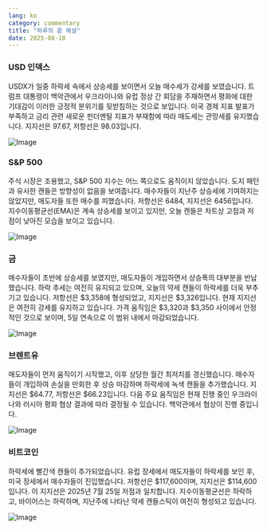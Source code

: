 ```yaml
---
lang: ko
category: commentary
title: "하루의 끝 해설"
date: 2025-08-18
---
```


### USD 인덱스

USDX가 일중 하락세 속에서 상승세를 보이면서 오늘 매수세가 강세를 보였습니다. 트럼프 대통령이 백악관에서 우크라이나와 유럽 정상 간 회담을 주재하면서 평화에 대한 기대감이 이러한 긍정적 분위기를 뒷받침하는 것으로 보입니다. 미국 경제 지표 발표가 부족하고 금리 관련 새로운 펀더멘털 지표가 부재함에 따라 매도세는 관망세를 유지했습니다. 지지선은 97.67, 저항선은 98.03입니다.

![Image](https://markleighedu.github.io/img/Aug-2025/18-Aug-2025/usdindex.jpg)

### S&P 500

주식 시장은 조용했고, S&P 500 지수는 어느 쪽으로도 움직이지 않았습니다. 도지 패턴과 유사한 캔들은 방향성이 없음을 보여줍니다. 매수자들이 지난주 상승세에 기여하지는 않았지만, 매도자들 또한 매수를 피했습니다. 저항선은 6484, 지지선은 6456입니다. 지수이동평균선(EMA)은 계속 상승세를 보이고 있지만, 오늘 캔들은 차트상 고점과 저점이 낮아진 모습을 보이고 있습니다.

![Image](https://markleighedu.github.io/img/Aug-2025/18-Aug-2025/sp500.jpg)

### 금

매수자들이 초반에 상승세를 보였지만, 매도자들이 개입하면서 상승폭의 대부분을 반납했습니다. 하락 추세는 여전히 유지되고 있으며, 오늘의 약세 캔들이 하락세를 더욱 부추기고 있습니다. 저항선은 $3,358에 형성되었고, 지지선은 $3,326입니다. 현재 지지선은 여전히 강세를 유지하고 있습니다. 가격 움직임은 $3,320과 $3,350 사이에서 안정적인 것으로 보이며, 5일 연속으로 이 범위 내에서 마감되었습니다.

![Image](https://markleighedu.github.io/img/Aug-2025/18-Aug-2025/gold.jpg)

### 브렌트유

매도자들이 먼저 움직이기 시작했고, 이후 상당한 월간 최저치를 경신했습니다. 매수자들이 개입하여 손실을 만회한 후 상승 마감하며 하락세에 녹색 캔들을 추가했습니다. 지지선은 $64.77, 저항선은 $66.23입니다. 다음 주요 움직임은 현재 진행 중인 우크라이나와 러시아 평화 협상 결과에 따라 결정될 수 있습니다. 백악관에서 협상이 진행 중입니다.

![Image](https://markleighedu.github.io/img/Aug-2025/18-Aug-2025/brentoil.jpg)

### 비트코인

하락세에 빨간색 캔들이 추가되었습니다. 유럽 장세에서 매도자들이 하락세를 보인 후, 미국 장세에서 매수자들이 진입했습니다. 저항선은 $117,600이며, 지지선은 $114,600입니다. 이 지지선은 2025년 7월 25일 저점과 일치합니다. 지수이동평균선은 하락하고, 바이어스는 하락하며, 지난주에 나타난 약세 캔들스틱이 여전히 형성되고 있습니다.

![Image](https://markleighedu.github.io/img/Aug-2025/18-Aug-2025/bitcoin.jpg)

